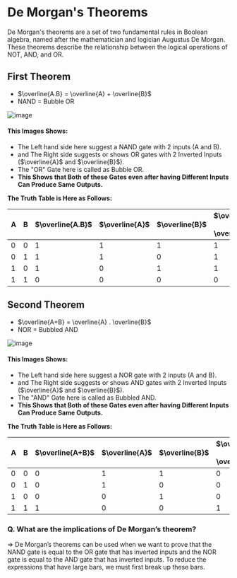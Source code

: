 # De Morgan's Theorems
De Morgan's theorems are a set of two fundamental rules in Boolean algebra, named after the mathematician and logician Augustus De Morgan. These theorems describe the relationship between the logical operations of NOT, AND, and OR.

## First Theorem
+ $\overline{A.B} = \overline{A} + \overline{B}$
+ NAND = Bubble OR   

     
![image](https://github.com/abirxgpt/Sem-3rd/assets/142162873/5099c88d-31c4-48bd-b6bf-f037e09fb97d)


#### This Images Shows:
+ The Left hand side here suggest a NAND gate with 2 inputs (A and B).
+ and The Right side suggests or shows OR gates with 2 Inverted Inputs ($\overline{A}$ and $\overline{B}$).
+ The "OR" Gate here is called as Bubble OR.
+ **This Shows that Both of these Gates even after having Different Inputs Can Produce Same Outputs.**

**The Truth Table is Here as Follows:**

| A | B | $\overline{A.B}$ | $\overline{A}$ | $\overline{B}$ | $\overline{A} + \overline{B}$ |
|---|---|------------------|----------------|----------------|-------------------------------|
| 0 | 0 | 1                | 1              | 1              | 1                             |
| 0 | 1 | 1                | 1              | 0              | 1                             |
| 1 | 0 | 1                | 0              | 1              | 1                             |
| 1 | 1 | 0                | 0              | 0              | 0                             |

## Second Theorem
+ $\overline{A+B} = \overline{A} . \overline{B}$
+ NOR = Bubbled AND

![image](https://github.com/abirxgpt/Sem-3rd/assets/142162873/a93b8a56-94a1-432b-9cc0-1524558ddb3a)

#### This Images Shows:
+ The Left hand side here suggest a NOR gate with 2 inputs (A and B).
+ and The Right side suggests or shows AND gates with 2 Inverted Inputs ($\overline{A}$ and $\overline{B}$).
+ The "AND" Gate here is called as Bubbled AND.
+ **This Shows that Both of these Gates even after having Different Inputs Can Produce Same Outputs.**

**The Truth Table is Here as Follows:**

| A | B | $\overline{A+B}$ | $\overline{A}$ | $\overline{B}$ | $\overline{A} . \overline{B}$ |
|---|---|------------------|----------------|----------------|-------------------------------|
| 0 | 0 | 0                | 1              | 1              | 0                             |
| 0 | 1 | 0                | 1              | 0              | 0                             |
| 1 | 0 | 0                | 0              | 1              | 0                             |
| 1 | 1 | 1                | 0              | 0              | 1                             |


### Q. What are the implications of De Morgan’s theorem?
=>  De Morgan’s theorems can be used when we want to prove that the NAND gate is equal to the OR gate that has inverted inputs and the NOR gate is equal to the AND gate that has inverted inputs. To reduce the expressions that have large bars, we must first break up these bars.
